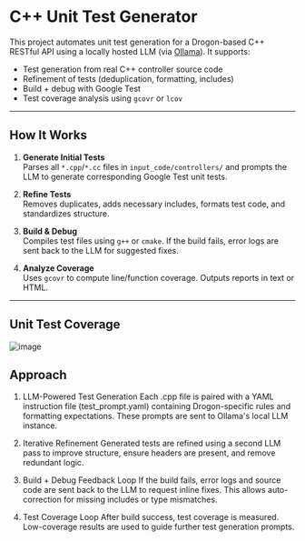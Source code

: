 # C++ Unit Test Generator

This project automates unit test generation for a Drogon-based C++ RESTful API using a locally hosted LLM (via [Ollama](https://ollama.com/)). It supports:

- Test generation from real C++ controller source code
- Refinement of tests (deduplication, formatting, includes)
- Build + debug with Google Test
- Test coverage analysis using `gcovr` or `lcov`

---

## How It Works

1. **Generate Initial Tests**  
   Parses all `*.cpp`/`*.cc` files in `input_code/controllers/` and prompts the LLM to generate corresponding Google Test unit tests.

2. **Refine Tests**  
   Removes duplicates, adds necessary includes, formats test code, and standardizes structure.

3. **Build & Debug**  
   Compiles test files using `g++` or `cmake`. If the build fails, error logs are sent back to the LLM for suggested fixes.

4. **Analyze Coverage**  
   Uses `gcovr` to compute line/function coverage. Outputs reports in text or HTML.

---
## Unit Test Coverage
![image](https://github.com/user-attachments/assets/4de8591d-0668-487e-b605-ecde0e3be7e7)

## Approach
1. LLM-Powered Test Generation
Each .cpp file is paired with a YAML instruction file (test_prompt.yaml) containing Drogon-specific rules and formatting expectations. These prompts are sent to Ollama's local LLM instance.

2. Iterative Refinement
Generated tests are refined using a second LLM pass to improve structure, ensure headers are present, and remove redundant logic.

3. Build + Debug Feedback Loop
If the build fails, error logs and source code are sent back to the LLM to request inline fixes. This allows auto-correction for missing includes or type mismatches.

4. Test Coverage Loop
After build success, test coverage is measured. Low-coverage results are used to guide further test generation prompts.
